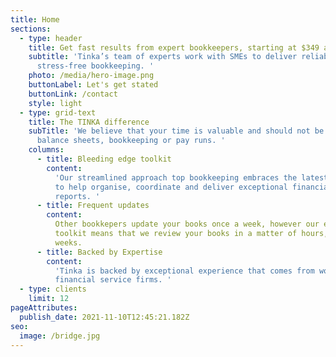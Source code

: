 ```yaml
---
title: Home
sections:
  - type: header
    title: Get fast results from expert bookkeepers, starting at $349 a month
    subtitle: 'Tinka’s team of experts work with SMEs to deliver reliable,
      stress-free bookkeeping. '
    photo: /media/hero-image.png
    buttonLabel: Let's get stated
    buttonLink: /contact
    style: light
  - type: grid-text
    title: The TINKA difference
    subTitle: 'We believe that your time is valuable and should not be wasted on
      balance sheets, bookkeeping or pay runs. '
    columns:
      - title: Bleeding edge toolkit
        content:
          'Our streamlined approach top bookkeeping embraces the latest in fintech
          to help organise, coordinate and deliver exceptional financial
          reports. '
      - title: Frequent updates
        content:
          Other bookkepers update your books once a week, however our efficient
          toolkit means that we review your books in a matter of hours, not
          weeks.
      - title: Backed by Expertise
        content:
          'Tinka is backed by exceptional experience that comes from working in big
          financial service firms. '
  - type: clients
    limit: 12
pageAttributes:
  publish_date: 2021-11-10T12:45:21.182Z
seo:
  image: /bridge.jpg
---
```

